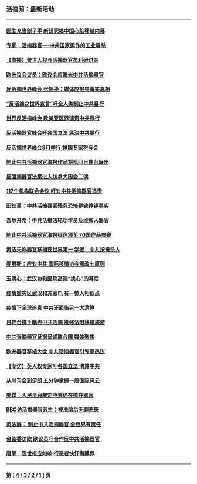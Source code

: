 ### 活摘网：最新活动
---
#### [医生充当刽子手 新研究揭中国心脏移植内幕](../../pages/nf5883/n13772291.md?08130430) 
#### [专家：活摘器官──中共国家运作的工业屠杀](../../pages/nf5883/n13761178.md?08130430) 
#### [【直播】普世人权与活摘器官牟利研讨会](../../pages/nf5883/n13425146.md?08130430) 
#### [欧洲议会议员：欧议会应曝光中共活摘器官](../../pages/nf5883/n13336571.md?08130430) 
#### [反活摘世界峰会 张锦华：媒体应报导事实真相](../../pages/nf5883/n13278502.md?08130430) 
#### [“反活摘之世界宣言”吁全人类制止中共暴行](../../pages/nf5883/n13259730.md?08130430) 
#### [世界反活摘峰会 欧美亚医界谴责中共罪行](../../pages/nf5883/n13253550.md?08130430) 
#### [反活摘器官峰会吁各国立法 惩治中共暴行](../../pages/nf5883/n13245052.md?08130430) 
#### [反活摘世界峰会9月举行 19国专家将与会](../../pages/nf5883/n13201492.md?08130430) 
#### [制止中共活摘器官海报作品将巡回日韩台展出](../../pages/nf5883/n13177791.md?08130430) 
#### [反强摘器官法案进入加拿大国会二读](../../pages/nf5883/n13033450.md?08130430) 
#### [117个机构联合会议 吁对中共活摘器官追责](../../pages/nf5883/n12775087.md?08130430) 
#### [田秋堇：中共活摘器官残忍恐怖是铁铮铮事实](../../pages/nf5883/n12702148.md?08130430) 
#### [吾尔开希：中共活摘法轮功学员及维族人器官](../../pages/nf5883/n12693197.md?08130430) 
#### [制止中共活摘器官海报征选颁奖 70国作品参赛](../../pages/nf5883/n12692050.md?08130430) 
#### [黄洁夫称器官移植要世界第一 学者：中共按需杀人](../../pages/nf5883/n12572329.md?08130430) 
#### [麦塔斯：应对中共 国际移植协会需改七原则](../../pages/nf5883/n12514711.md?08130430) 
#### [玉清心：武汉协和医院高调“换心”的幕后](../../pages/nf5883/n12298730.md?08130430) 
#### [疫情重灾区武汉和苏家屯 有一惊人相似点](../../pages/nf5883/n12150824.md?08130430) 
#### [疫情下全球追责 中共还面临另一大清算](../../pages/nf5883/n12070397.md?08130430) 
#### [日韩台携手曝光中共活摘 推修法阻移植旅游](../../pages/nf5883/n11712046.md?08130430) 
#### [中共强摘器官证据呈递联合国 媒体聚焦](../../pages/nf5883/n11546426.md?08130430) 
#### [欧洲器官移植大会 中共活摘器官引专家热议](../../pages/nf5883/n11539095.md?08130430) 
#### [【专访】英人权专家吁各国立法 清算中共](../../pages/nf5883/n11367315.md?08130430) 
#### [从川习会到伊朗 五分钟掌握一周国际风云](../../pages/nf5883/n11338520.md?08130430) 
#### [美媒：人民法庭裁定中共仍在掠夺器官](../../pages/nf5883/n11334897.md?08130430) 
#### [BBC访活摘器官医生：被洗脑后无罪恶感](../../pages/nf5883/n11335935.md?08130430) 
#### [英法庭： 制止中共活摘器官 全世界有责任](../../pages/nf5883/n11330691.md?08130430) 
#### [台监委访欧 欧议员吁合作反中共活摘器官](../../pages/nf5883/n11109190.md?08130430) 
#### [唐恩：现世报应如响 行恶者快忏悔赎罪](../../pages/nf5883/n11104016.md?08130430) 

---
#### 第 [ [4](./4.md?08130430) / [3](./3.md?08130430) / [2](./2.md?08130430) / [1](./1.md?08130430) ] 页
